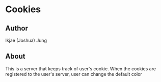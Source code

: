 Cookies
==============

## Author
Ikjae (Joshua) Jung

## About

This is a server that keeps track of user's cookie. When the cookies are registered to the user's server, user can change the default color 
